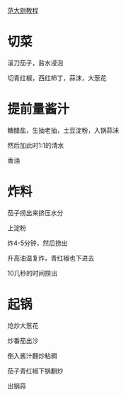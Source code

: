 [范大厨教程](https://www.bilibili.com/video/BV19ieuzEEPw/?vd_source=386bdb94ff2a430f8d22a6de9755030c)

# 切菜

滚刀茄子，盐水浸泡

切青红椒，西红柿丁，蒜沫，大葱花

# 提前量酱汁

糖醋盐，生抽老抽，土豆淀粉，入锅蒜沫

然后加此时1:1的清水

香油

# 炸料

茄子捞出来挤压水分

上淀粉

炸4-5分钟，然后捞出

升高油温复炸，青红椒也下进去

10几秒的时间捞出

# 起锅

炝炒大葱花

炒番茄出沙

倒入酱汁翻炒粘稠

茄子青红椒下锅翻炒

出锅蒜